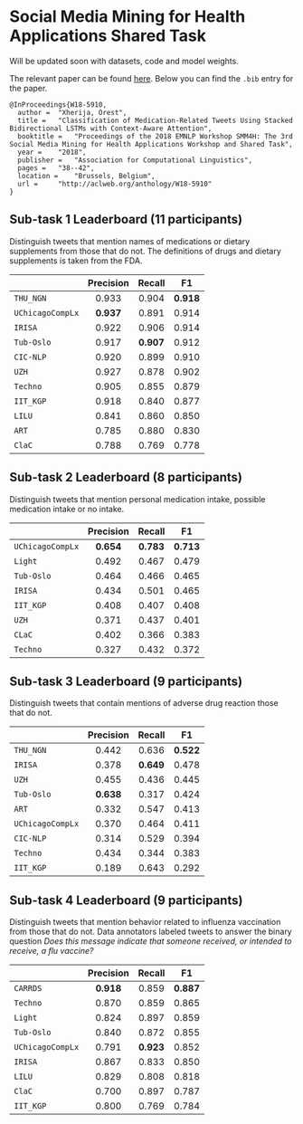 # Social Media Mining for Health Applications Shared Task

Will be updated soon with datasets, code and model weights.

The relevant paper can be found [here](https://aclanthology.coli.uni-saarland.de/papers/W18-5910/w18-5910). Below you can find the `.bib` entry for the paper.

```
@InProceedings{W18-5910,
  author = 	"Xherija, Orest",
  title = 	"Classification of Medication-Related Tweets Using Stacked Bidirectional LSTMs with Context-Aware Attention",
  booktitle = 	"Proceedings of the 2018 EMNLP Workshop SMM4H: The 3rd Social Media Mining for Health Applications Workshop and Shared Task",
  year = 	"2018",
  publisher = 	"Association for Computational Linguistics",
  pages = 	"38--42",
  location = 	"Brussels, Belgium",
  url = 	"http://aclweb.org/anthology/W18-5910"
}
```

## Sub-task 1 Leaderboard (11 participants)

Distinguish tweets that mention names of medications or dietary supplements from those that do not. The definitions of drugs and dietary supplements is taken from the FDA.

|                  | Precision | Recall    |  F1       | 
| :---             |   :---:   |   :---:   | :---:     |
| `THU_NGN`        | 0.933     | 0.904     | **0.918** |
| `UChicagoCompLx` | **0.937** | 0.891     | 0.914     |
| `IRISA`          | 0.922     | 0.906     | 0.914     |
| `Tub-Oslo`       | 0.917     | **0.907** | 0.912     |
| `CIC-NLP`        | 0.920     | 0.899     | 0.910     |
| `UZH`            | 0.927     | 0.878     | 0.902     |
| `Techno`         | 0.905     | 0.855     | 0.879     |
| `IIT_KGP`        | 0.918     | 0.840     | 0.877     |
| `LILU`           | 0.841     | 0.860     | 0.850     |
| `ART`            | 0.785     | 0.880     | 0.830     |
| `ClaC`           | 0.788     | 0.769     | 0.778     |

## Sub-task 2 Leaderboard (8 participants)

Distinguish tweets that mention personal medication intake, possible medication intake or no intake.

|                  | Precision | Recall    |  F1       | 
| :---             |   :---:   |   :---:   | :---:     |
| `UChicagoCompLx` | **0.654** | **0.783** | **0.713** |
| `Light`          | 0.492 	   | 0.467 	   | 0.479     |
| `Tub-Oslo`       | 0.464	 	 | 0.466	   | 0.465     |
| `IRISA`          | 0.434     | 0.501	   | 0.465     |
| `IIT_KGP`        | 0.408     | 0.407	   | 0.408     |
| `UZH`            | 0.371	   | 0.437     | 0.401     |
| `CLaC`           | 0.402	   | 0.366     | 0.383     |
| `Techno`         | 0.327	   | 0.432     | 0.372     |

## Sub-task 3 Leaderboard (9 participants)

Distinguish tweets that contain mentions of adverse drug reaction those that do not.

|                  | Precision | Recall    |  F1       | 
| :---             |   :---:   |  :---:    | :---:     |
| `THU_NGN`        | 0.442 	   | 0.636 	   | **0.522** |
| `IRISA`          | 0.378	   | **0.649** | 0.478     |
| `UZH`            | 0.455		 | 0.436     | 0.445     |
| `Tub-Oslo`       | **0.638** | 0.317	   | 0.424     |
| `ART`            | 0.332	   | 0.547     | 0.413     |
| `UChicagoCompLx` | 0.370	 	 | 0.464	   | 0.411     |
| `CIC-NLP`        | 0.314		 | 0.529     | 0.394     |
| `Techno`         | 0.434		 | 0.344	   | 0.383     |
| `IIT_KGP`        | 0.189     | 0.643     | 0.292     |

## Sub-task 4 Leaderboard (9 participants)

Distinguish tweets that mention behavior related to influenza vaccination from those that do not. Data annotators labeled tweets to answer the binary question _Does this message indicate that someone received, or intended to receive, a flu vaccine?_

|                  | Precision | Recall    |  F1       | 
| :---             |   :---:   |  :---:    | :---:     |
| `CARRDS`         | **0.918** | 0.859     | **0.887** |
| `Techno`         | 0.870     | 0.859     | 0.865     |
| `Light`          | 0.824     | 0.897     | 0.859     |
| `Tub-Oslo`       | 0.840     | 0.872     | 0.855     |   
| `UChicagoCompLx` | 0.791     | **0.923** | 0.852     |
| `IRISA`          | 0.867     | 0.833     | 0.850     |
| `LILU`           | 0.829     | 0.808     | 0.818     |
| `ClaC`           | 0.700     | 0.897     | 0.787     |
| `IIT_KGP`        | 0.800     | 0.769     | 0.784     |
